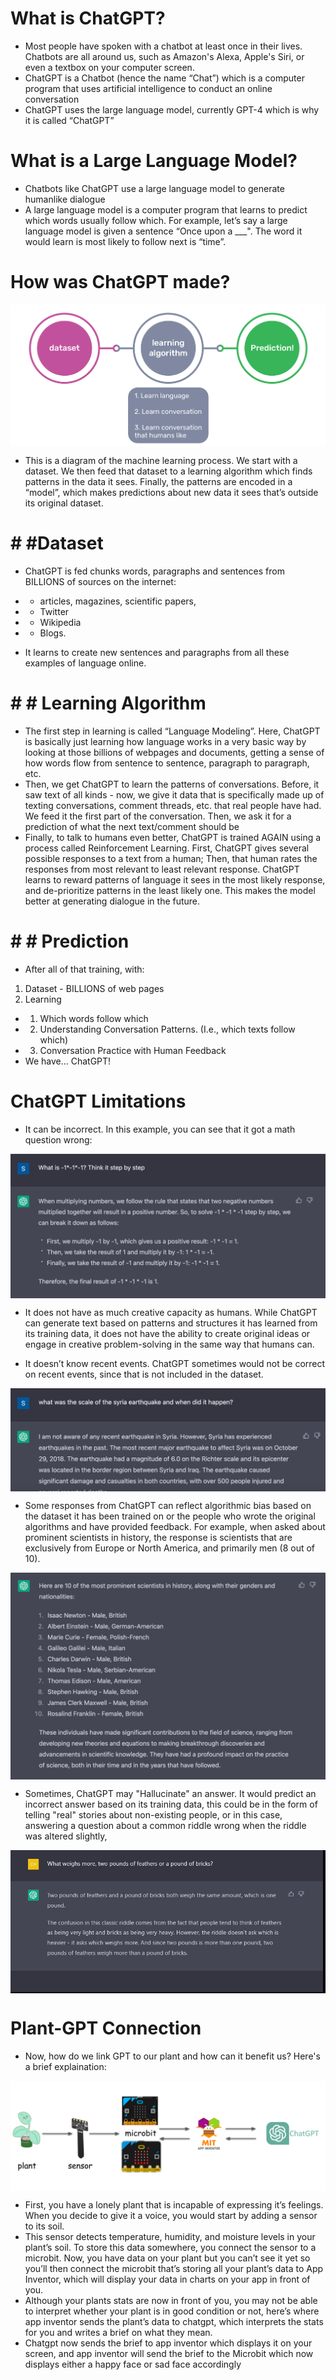 #  What is ChatGPT?
- Most people have spoken with a chatbot at least once in their lives. Chatbots are all around us, such as Amazon's Alexa, Apple's Siri, or even a textbox on your computer screen. 
- ChatGPT is a Chatbot (hence the name “Chat”) which is a computer program that uses artificial intelligence to conduct an online conversation
- ChatGPT uses the large language model, currently GPT-4 which is why it is called “ChatGPT”

#  What is a Large Language Model? 
- Chatbots like ChatGPT use a large language model to generate humanlike dialogue 
- A large language model is a computer program that learns to predict which words usually follow which. For example, let’s say a large language model is given a sentence “Once upon a ___". The word it would learn is most likely to follow next is “time”.

#  How was ChatGPT made?
<img align="center" src="./images/GPT2.png">

- This is a diagram of the machine learning process. We start with a dataset. We then feed that dataset to a learning algorithm which finds patterns in the data it sees. Finally, the patterns are encoded in a “model”, which makes predictions about new data it sees that’s outside its original dataset.

# # #Dataset
- ChatGPT is fed chunks words, paragraphs and sentences from BILLIONS of sources on the internet:
- - articles, magazines, scientific papers,
- - Twitter
- - Wikipedia
- - Blogs. 

- It learns to create new sentences and paragraphs from all these examples of language online.

# # # Learning Algorithm 
- The first step in learning is called “Language Modeling”. Here, ChatGPT is basically just learning how language works in a very basic way by looking at those billions of webpages and documents, getting a sense of how words flow from sentence to sentence, paragraph to paragraph, etc.
- Then, we get ChatGPT to learn the patterns of conversations. Before, it saw text of all kinds - now, we give it data that is specifically made up of texting conversations, comment threads, etc. that real people have had.  We feed it the first part of the conversation. Then, we ask it for a prediction of what the next text/comment should be
- Finally, to talk to humans even better, ChatGPT is trained AGAIN using a process called Reinforcement Learning. First, ChatGPT gives several possible responses to a text from a human; Then, that human rates the responses from most relevant to least relevant response. ChatGPT learns to reward patterns of language it sees in the most likely response, and de-prioritize patterns in the least likely one. This makes the model better at generating dialogue in the future. 

# # # Prediction
- After all of that training, with: 
1. Dataset - BILLIONS of web pages
2. Learning
- 1. Which words follow which
- 2. Understanding Conversation Patterns. (I.e., which texts follow which)
- 3. Conversation Practice with Human Feedback
- We have… ChatGPT!

# ChatGPT Limitations
- It can be incorrect. In this example, you can see that it got a math question wrong: 
<img align="center" src="./images/GPT3.png" title="image 1">

- It does not have as much creative capacity as humans. While ChatGPT can generate text based on patterns and structures it has learned from its training data, it does not have the ability to create original ideas or engage in creative problem-solving in the same way that humans can. 
 
 - It doesn’t know recent events. ChatGPT sometimes would not be correct on recent events, since that is not included in the dataset. 
<img align="center" src="./images/GPT4.png">


- Some responses from ChatGPT can reflect algorithmic bias based on the dataset it has been trained on or the people who wrote the original algorithms and have provided feedback.  For example, when asked about prominent scientists in history, the response is scientists that are exclusively from Europe or North America, and primarily men (8 out of 10). 
<img align="center" src="./images/GPT5.png">

- Sometimes, ChatGPT may "Hallucinate" an answer. It would predict an incorrect answer based on its training data, this could be in the form of telling "real" stories about non-existing people, or in this case, answering a question about a common riddle wrong when the riddle was altered slightly, 
<img align="center" src="./images/gptH1.png">

# Plant-GPT Connection
- Now, how do we link GPT to our plant and how can it benefit us? Here's a brief explaination: 
<img align="center" src="./images/GPT6.png">

- First, you have a lonely plant that is incapable of expressing it’s feelings. When you decide to give it a voice, you would start by 
adding a sensor to its soil.
- This sensor detects temperature, humidity, and moisture levels in your plant’s soil. To store this data 
somewhere, you connect the sensor to a microbit. Now, you have data on your plant but you can’t see it yet so you’ll then connect the microbit that’s storing all your plant’s data to App Inventor, which will display your data in charts on your app in front of you.
- Although your plants stats are now in front of you, you may not be able to interpret whether your plant is in good condition or not,
here’s where app inventor sends the plant’s data to chatgpt, which interprets the stats for you and writes a brief on what they
mean. 
- Chatgpt now sends the brief to app inventor which displays it on your screen, and app inventor will send the brief to the
Microbit which now displays either a happy face or sad face accordingly




